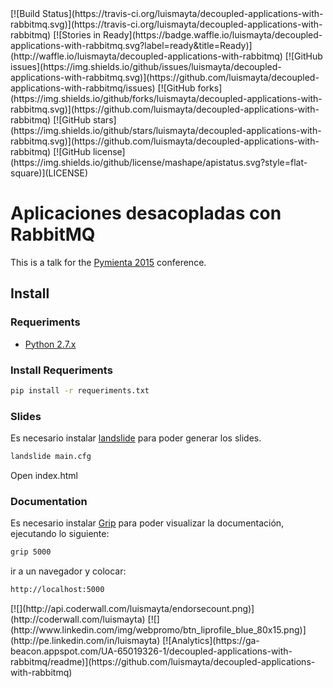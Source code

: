 <span class="badges">
[![Build Status](https://travis-ci.org/luismayta/decoupled-applications-with-rabbitmq.svg)](https://travis-ci.org/luismayta/decoupled-applications-with-rabbitmq)
[![Stories in Ready](https://badge.waffle.io/luismayta/decoupled-applications-with-rabbitmq.svg?label=ready&title=Ready)](http://waffle.io/luismayta/decoupled-applications-with-rabbitmq)
[![GitHub issues](https://img.shields.io/github/issues/luismayta/decoupled-applications-with-rabbitmq.svg)](https://github.com/luismayta/decoupled-applications-with-rabbitmq/issues)
[![GitHub forks](https://img.shields.io/github/forks/luismayta/decoupled-applications-with-rabbitmq.svg)](https://github.com/luismayta/decoupled-applications-with-rabbitmq)
[![GitHub stars](https://img.shields.io/github/stars/luismayta/decoupled-applications-with-rabbitmq.svg)](https://github.com/luismayta/decoupled-applications-with-rabbitmq)
[![GitHub license](https://img.shields.io/github/license/mashape/apistatus.svg?style=flat-square)](LICENSE)
</span>

# Aplicaciones desacopladas con RabbitMQ

This is a talk for the [Pymienta 2015](http://pimientadigital.com) conference.

## Install

### Requeriments

* [Python 2.7.x](http://python.org/download/)

### Install Requeriments

```bash
pip install -r requeriments.txt
```

### Slides

Es necesario instalar [landslide](https://github.com/adamzap/landslide) para poder generar los slides.

```bash
landslide main.cfg
```

Open index.html

### Documentation

Es necesario instalar [Grip](https://github.com/joeyespo/grip) para poder visualizar la documentación, ejecutando lo siguiente:


```bash
grip 5000
```

ir a un navegador y colocar:

```bash
http://localhost:5000
```

<span class="badges">
[![](http://api.coderwall.com/luismayta/endorsecount.png)](http://coderwall.com/luismayta)
[![](http://www.linkedin.com/img/webpromo/btn_liprofile_blue_80x15.png)](http://pe.linkedin.com/in/luismayta)
[![Analytics](https://ga-beacon.appspot.com/UA-65019326-1/decoupled-applications-with-rabbitmq/readme)](https://github.com/luismayta/decoupled-applications-with-rabbitmq)
</span>